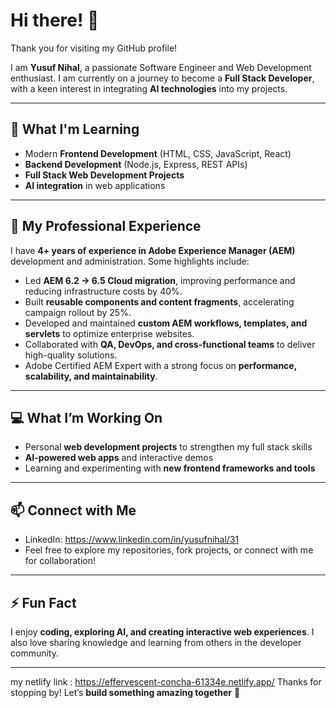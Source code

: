 # Hi there! 👋

Thank you for visiting my GitHub profile!

I am **Yusuf Nihal**, a passionate Software Engineer and Web Development enthusiast. I am currently on a journey to become a **Full Stack Developer**, with a keen interest in integrating **AI technologies** into my projects.  

---

## 🌱 What I'm Learning
- Modern **Frontend Development** (HTML, CSS, JavaScript, React)  
- **Backend Development** (Node.js, Express, REST APIs)  
- **Full Stack Web Development Projects**  
- **AI integration** in web applications  

---

## 💼 My Professional Experience
I have **4+ years of experience in Adobe Experience Manager (AEM)** development and administration. Some highlights include:

- Led **AEM 6.2 → 6.5 Cloud migration**, improving performance and reducing infrastructure costs by 40%.  
- Built **reusable components and content fragments**, accelerating campaign rollout by 25%.  
- Developed and maintained **custom AEM workflows, templates, and servlets** to optimize enterprise websites.  
- Collaborated with **QA, DevOps, and cross-functional teams** to deliver high-quality solutions.  
- Adobe Certified AEM Expert with a strong focus on **performance, scalability, and maintainability**.  

---

## 💻 What I’m Working On
- Personal **web development projects** to strengthen my full stack skills  
- **AI-powered web apps** and interactive demos  
- Learning and experimenting with **new frontend frameworks and tools**  

---

## 📫 Connect with Me
- LinkedIn: https://www.linkedin.com/in/yusufnihal/31 
- Feel free to explore my repositories, fork projects, or connect with me for collaboration!  

---

## ⚡ Fun Fact
I enjoy **coding, exploring AI, and creating interactive web experiences**. I also love sharing knowledge and learning from others in the developer community.  

---
my netlify link : https://effervescent-concha-61334e.netlify.app/
Thanks for stopping by! Let’s **build something amazing together** 🚀
